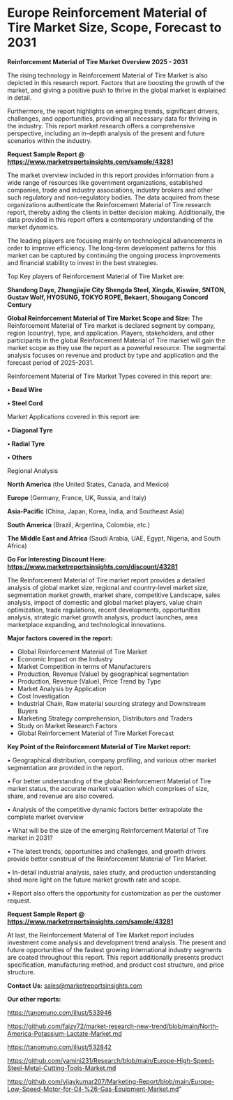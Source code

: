 # Europe Reinforcement Material of Tire Market Size, Scope, Forecast to 2031

<Strong> Reinforcement Material of Tire Market Overview 2025 - 2031</strong>

The rising technology in Reinforcement Material of Tire Market is also depicted in this research report. Factors that are boosting the growth of the market, and giving a positive push to thrive in the global market is explained in detail.

Furthermore, the report highlights on emerging trends, significant drivers, challenges, and opportunities, providing all necessary data for thriving in the industry. This report market research offers a comprehensive perspective, including an in-depth analysis of the present and future scenarios within the industry.

<strong>Request Sample Report @ <a href=https://www.marketreportsinsights.com/sample/43281>https://www.marketreportsinsights.com/sample/43281</a></strong>

The market overview included in this report provides information from a wide range of resources like government organizations, established companies, trade and industry associations, industry brokers and other such regulatory and non-regulatory bodies. The data acquired from these organizations authenticate the Reinforcement Material of Tire research report, thereby aiding the clients in better decision making. Additionally, the data provided in this report offers a contemporary understanding of the market dynamics.

The leading players are focusing mainly on technological advancements in order to improve efficiency. The long-term development patterns for this market can be captured by continuing the ongoing process improvements and financial stability to invest in the best strategies.

Top Key players of Reinforcement Material of Tire Market are:

<strong>Shandong Daye, Zhangjiajie City Shengda Steel, Xingda, Kiswire, SNTON, Gustav Wolf, HYOSUNG, TOKYO ROPE, Bekaert, Shougang Concord Century</strong>

<strong><b>Global Reinforcement Material of Tire Market Scope and Size:</b></strong>
The Reinforcement Material of Tire market is declared segment by company, region (country), type, and application. Players, stakeholders, and other participants in the global Reinforcement Material of Tire market will gain the market scope as they use the report as a powerful resource. The segmental analysis focuses on revenue and product by type and application and the forecast period of 2025-2031.

Reinforcement Material of Tire Market Types covered in this report are:

<strong>•  Bead Wire

•  Steel Cord</strong>

Market Applications covered in this report are:

<strong>•  Diagonal Tyre

•  Radial Tyre

•  Others</strong> 

Regional Analysis

<strong>North America</strong> (the United States, Canada, and Mexico)

<strong>Europe</strong> (Germany, France, UK, Russia, and Italy)

<strong>Asia-Pacific</strong> (China, Japan, Korea, India, and Southeast Asia)

<strong>South America</strong> (Brazil, Argentina, Colombia, etc.)

<strong>The Middle East and Africa</strong> (Saudi Arabia, UAE, Egypt, Nigeria, and South Africa)

<strong>Go For Interesting Discount Here: <a href=https://www.marketreportsinsights.com/discount/43281>https://www.marketreportsinsights.com/discount/43281</a></strong>

The Reinforcement Material of Tire market report provides a detailed analysis of global market size, regional and country-level market size, segmentation market growth, market share, competitive Landscape, sales analysis, impact of domestic and global market players, value chain optimization, trade regulations, recent developments, opportunities analysis, strategic market growth analysis, product launches, area marketplace expanding, and technological innovations.

<strong><b>Major factors covered in the report:</b></strong>
<ul>
  <li>Global Reinforcement Material of Tire Market </li>
  <li>Economic Impact on the Industry</li>
  <li>Market Competition in terms of Manufacturers</li>
  <li>Production, Revenue (Value) by geographical segmentation</li>
  <li>Production, Revenue (Value), Price Trend by Type</li>
  <li>Market Analysis by Application</li>
  <li>Cost Investigation</li>
  <li>Industrial Chain, Raw material sourcing strategy and Downstream Buyers</li>
  <li>Marketing Strategy comprehension, Distributors and Traders</li>
  <li>Study on Market Research Factors</li>
  <li>Global Reinforcement Material of Tire Market Forecast</li>
</ul>

<strong><b>Key Point of the Reinforcement Material of Tire Market report:</b></strong>

• Geographical distribution, company profiling, and various other market segmentation are provided in the report.

• For better understanding of the global Reinforcement Material of Tire market status, the accurate market valuation which comprises of size, share, and revenue are also covered.

• Analysis of the competitive dynamic factors better extrapolate the complete market overview

• What will be the size of the emerging Reinforcement Material of Tire market in 2031?

• The latest trends, opportunities and challenges, and growth drivers provide better construal of the Reinforcement Material of Tire Market.

• In-detail industrial analysis, sales study, and production understanding shed more light on the future market growth rate and scope.

• Report also offers the opportunity for customization as per the customer request.

<strong>Request Sample Report @ <a href=https://www.marketreportsinsights.com/sample/43281>https://www.marketreportsinsights.com/sample/43281</a></strong>

At last, the Reinforcement Material of Tire Market report includes investment come analysis and development trend analysis. The present and future opportunities of the fastest growing international industry segments are coated throughout this report. This report additionally presents product specification, manufacturing method, and product cost structure, and price structure.

<strong>Contact Us:</strong>
sales@marketreportsinsights.com

<strong>Our other reports:</strong>

<a href=https://tanomuno.com/illust/533946>https://tanomuno.com/illust/533946</a>

<a href=https://github.com/faizy72/market-research-new-trend/blob/main/North-America-Potassium-Lactate-Market.md>https://github.com/faizy72/market-research-new-trend/blob/main/North-America-Potassium-Lactate-Market.md</a>

<a href=https://tanomuno.com/illust/532842>https://tanomuno.com/illust/532842</a>

<a href=https://github.com/yamini231/Research/blob/main/Europe-High-Speed-Steel-Metal-Cutting-Tools-Market.md>https://github.com/yamini231/Research/blob/main/Europe-High-Speed-Steel-Metal-Cutting-Tools-Market.md</a>

<a href=https://github.com/vijaykumar207/Marketing-Report/blob/main/Europe-Low-Speed-Motor-for-Oil-%26-Gas-Equipment-Market.md>https://github.com/vijaykumar207/Marketing-Report/blob/main/Europe-Low-Speed-Motor-for-Oil-%26-Gas-Equipment-Market.md</a>"
